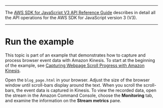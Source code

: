 --------

 The [AWS SDK for JavaScript V3 API Reference Guide](https://docs.aws.amazon.com/AWSJavaScriptSDK/v3/latest/index.html) describes in detail all the API operations for the AWS SDK for JavaScript version 3 \(V3\)\. 

--------

# Run the example<a name="kinesis-page-scrolling-run"></a>

This topic is part of an example that demonstrates how to capture and process browser event data with Amazon Kinesis\. To start at the beginning of the example, see [Capturing Webpage Scroll Progress with Amazon Kinesis](kinesis-examples-capturing-page-scrolling.md)\.

Open the `blog_page.html` in your browser\. Adjust the size of the browser window until scroll\-bars display around the text\. When you scroll the scroll\-bars, the event data is captured in Kinesis\. To view the recorded data, open the stream in the Amazon Command Console, choose the **Monitoring** tab, and examine the information on the **Stream metrics** pane\.